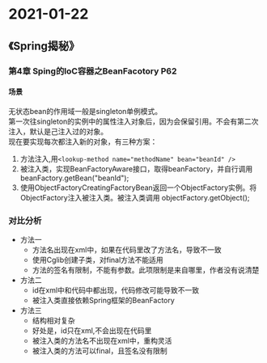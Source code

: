 # 2021-01-22

## 《Spring揭秘》

### 第4章 Sping的IoC容器之BeanFacotory P62

#### 场景

无状态bean的作用域一般是singleton单例模式。  
第一次往singleton的实例中的属性注入对象后，因为会保留引用。不会有第二次注入，默认是己注入过的对象。  
现在要实现每次都注入新的对象，有三种方案：  

1. 方法注入,用`<lookup-method name="methodName" bean="beanId" />`
2. 被注入类，实现BeanFactoryAware接口，取得beanFactory，并自行调用beanFactory.getBean("beanId");
3. 使用ObjectFactoryCreatingFactoryBean返回一个ObjectFactory实例。将ObjectFactory注入被注入类。被注入类调用 objectFactory.getObject();

### 对比分析

* 方法一
  + 方法名出现在xml中，如果在代码里改了方法名，导致不一致
  + 使用Cglib创建子类，对final方法不能适用
  + 方法的签名有限制，不能有参数。此项限制是来自哪里，作者没有说清楚
* 方法二
  + id在xml中和代码中都出现，代码修改可能导致不一致
  + 被注入类直接依赖Spring框架的BeanFactory
* 方法三
  + 结构相对复杂
  + 好处是，id只在xml,不会出现在代码里
  + 被注入类的方法名不出现在xml中，重构灵活
  + 被注入类的方法可以final，且签名没有限制

